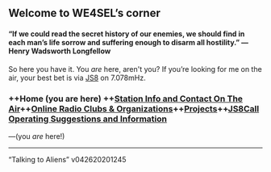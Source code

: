 
## Welcome to WE4SEL’s corner

#### “If we could read the secret history of our enemies, we should find in each man’s life sorrow and suffering enough to disarm all hostility.” ― Henry Wadsworth Longfellow

So here you have it. You  _are_  here, aren't you? If you’re looking for me on the air, your best bet is via  [JS8](http://js8call.com/)  on 7.078mHz.

### ++Home (you are here) ++[Station Info and Contact On The Air](ontheair.md)++[Online Radio Clubs & Organizations](clubs.md)++[Projects](projects.md)++[JS8Call Operating Suggestions and Information](js8opsuggestions.md)

—(you  _are_  here!)

----------

“Talking to Aliens” v042620201245

<!--stackedit_data:
eyJoaXN0b3J5IjpbLTE2NzI5NjA3MjksLTE2ODEyNzg1OTVdfQ
==
-->